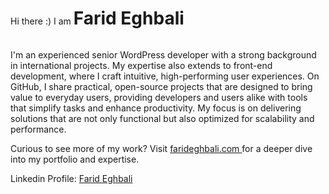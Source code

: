 <p style="display: inline-block">Hi there :) I am</p>
<h1 style="display: inline-block">Farid Eghbali</h1>
<p>
  I'm an experienced senior WordPress developer with a strong background in international projects. My expertise also
  extends to front-end development, where I craft intuitive, high-performing user experiences. On GitHub, I share
  practical, open-source projects that are designed to bring value to everyday users, providing developers and users
  alike with tools that simplify tasks and enhance productivity. My focus is on delivering solutions that are not only
  functional but also optimized for scalability and performance.
</p>
<p>
  Curious to see more of my work? Visit <a href="https://farideghbali.com/"> farideghbali.com </a> for a deeper dive
  into my portfolio and expertise.
</p>
<p>Linkedin Profile: <a href="https://www.linkedin.com/in/farideghbali/">Farid Eghbali</a></p>

